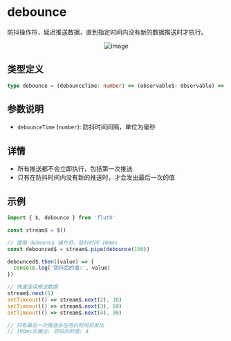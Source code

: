 # debounce

防抖操作符，延迟推送数据，直到指定时间内没有新的数据推送时才执行。

<div style="display: flex; justify-content: center">
  <img src="/debounce.drawio.svg" alt="image" >
</div>

## 类型定义

```typescript
type debounce = (debounceTime: number) => (observable$: Observable) => Observable
```

## 参数说明

- `debounceTime` (`number`): 防抖时间间隔，单位为毫秒

## 详情

- 所有推送都不会立即执行，包括第一次推送
- 只有在防抖时间内没有新的推送时，才会发出最后一次的值

## 示例

```typescript
import { $, debounce } from 'fluth'

const stream$ = $()

// 使用 debounce 操作符，防抖时间 100ms
const debounced$ = stream$.pipe(debounce(100))

debounced$.then((value) => {
  console.log('防抖后的值:', value)
})

// 快速连续推送数据
stream$.next(1)
setTimeout(() => stream$.next(2), 30)
setTimeout(() => stream$.next(3), 60)
setTimeout(() => stream$.next(4), 90)

// 只有最后一次推送会在防抖时间后发出
// 190ms后输出: 防抖后的值: 4
```
